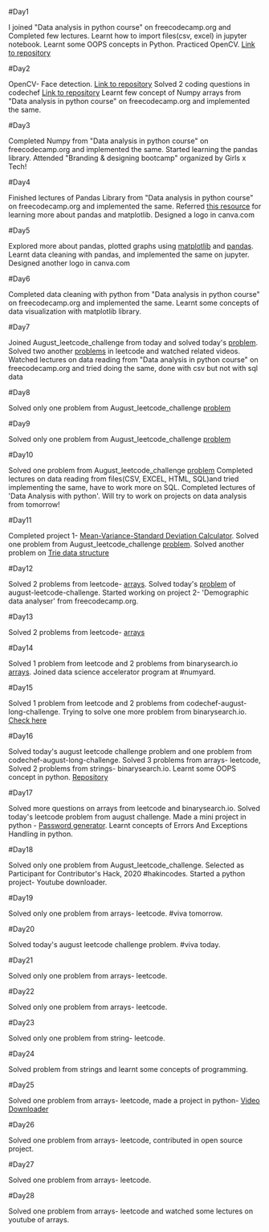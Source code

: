 #Day1

I joined "Data analysis in python course" on freecodecamp.org and Completed few lectures.
Learnt how to import files(csv, excel) in jupyter notebook.
Learnt some OOPS concepts in Python.
Practiced OpenCV. [Link to repository](https://github.com/anshita22/opencvPython/blob/master/practice_opencv.ipynb)

#Day2

OpenCV- Face detection. [Link to repository](https://github.com/anshita22/opencvPython)
Solved 2 coding questions in codechef [Link to repository](https://github.com/anshita22/Programming)
Learnt few concept of Numpy arrays from "Data analysis in python course" on freecodecamp.org and implemented the same.

#Day3

Completed Numpy from "Data analysis in python course" on freecodecamp.org and implemented the same.
Started learning the pandas library.
Attended "Branding & designing bootcamp" organized by Girls x Tech!

#Day4

Finished lectures of Pandas Library from "Data analysis in python course" on freecodecamp.org and implemented the same.
Referred  [this resource](https://ourcodingclub.github.io/tutorials/pandas-python-intro/) for learning more about pandas and matplotlib.
Designed a logo in canva.com

#Day5

Explored more about pandas, plotted graphs using [matplotlib](https://matplotlib.org/tutorials/introductory/usage.html#sphx-glr-tutorials-introductory-usage-py) and [pandas](https://pandas.pydata.org). 
Learnt data cleaning with pandas, and implemented the same on jupyter.
Designed another logo in canva.com

#Day6

Completed data cleaning with python from "Data analysis in python course" on freecodecamp.org and implemented the same. Learnt some concepts of data visualization with matplotlib library. 

#Day7

Joined August_leetcode_challenge from today and solved today's [problem](https://github.com/anshita22/Programming/blob/master/august_leetcodechallenge/problems.md).
Solved two another [problems](https://github.com/anshita22/Programming/tree/master/Arrays) in leetcode and watched related videos.
Watched lectures on data reading from "Data analysis in python course" on freecodecamp.org and tried doing the same, done with csv but not with sql data

#Day8

Solved only one problem from August_leetcode_challenge [problem](https://github.com/anshita22/Programming/tree/master/august_leetcodechallenge)

#Day9

Solved only one problem from August_leetcode_challenge [problem](https://github.com/anshita22/Programming/blob/master/august_leetcodechallenge/problems.md)

#Day10

Solved one problem from August_leetcode_challenge [problem](https://github.com/anshita22/Programming/blob/master/august_leetcodechallenge/problems.md) Completed lectures on data reading from files(CSV, EXCEL, HTML, SQL)and tried implementing the same, have to work more on SQL. Completed lectures of 'Data Analysis with python'. Will try to work on projects on data analysis from tomorrow!

#Day11

Completed project 1- [Mean-Variance-Standard Deviation Calculator](https://repl.it/@AnshitaSrivasta/fcc-mean-var-std-1#README.md). Solved one problem from August_leetcode_challenge [problem](https://github.com/anshita22/Programming/tree/master/august_leetcodechallenge). Solved another problem on [Trie data structure](https://github.com/anshita22/Programming/tree/master/Trie)

#Day12

Solved 2 problems from leetcode- [arrays](https://github.com/anshita22/Programming/blob/master/Arrays/Ques%20with%20solns.md). Solved today's [problem](https://github.com/anshita22/Programming/blob/master/august_leetcodechallenge/problems.md) of august-leetcode-challenge. Started working on project 2- 'Demographic data analyser' from freecodecamp.org.

#Day13

Solved 2 problems from leetcode- [arrays](https://github.com/anshita22/Programming/blob/master/Arrays/Ques%20with%20solns.md)

#Day14

Solved 1 problem from leetcode and 2 problems from binarysearch.io [arrays](https://github.com/anshita22/Programming/blob/master/Arrays/Ques%20with%20solns.md). Joined data science accelerator program at #numyard.

#Day15

Solved 1 problem from leetcode and 2 problems from codechef-august-long-challenge. Trying to solve one more problem from binarysearch.io. [Check here](https://github.com/anshita22/Programming/blob/master/Arrays/Ques%20with%20solns.md)

#Day16

Solved today's august leetcode challenge problem and one problem from codechef-august-long-challenge. Solved 3 problems from arrays- leetcode, Solved 2 problems from strings- binarysearch.io. Learnt some OOPS concept in python. [Repository](https://github.com/anshita22/Programming)

#Day17

Solved more questions on arrays from leetcode and binarysearch.io. Solved today's leetcode problem from august challenge. Made a mini project in python - [Password generator](https://github.com/anshita22/Python-projects/tree/master/password-generator). Learnt concepts of Errors And Exceptions Handling in python.

#Day18

Solved only one problem from August_leetcode_challenge. Selected as Participant for Contributor's Hack, 2020 #hakincodes. Started a python project- Youtube downloader.

#Day19

Solved only one problem from arrays- leetcode. #viva tomorrow.

#Day20

Solved today's august leetcode challenge problem. #viva today.

#Day21

Solved only one problem from arrays- leetcode.

#Day22

Solved only one problem from arrays- leetcode.

#Day23

Solved only one problem from string- leetcode.

#Day24

Solved problem from strings and learnt some concepts of programming.

#Day25

Solved one problem from arrays- leetcode, made a project in python- [Video Downloader](https://github.com/anshita22/Python-projects/tree/master/video%20downloader)

#Day26

Solved one problem from arrays- leetcode, contributed in open source project.

#Day27

Solved one problem from arrays- leetcode.

#Day28

Solved one problem from arrays- leetcode and watched some lectures on youtube of arrays.
